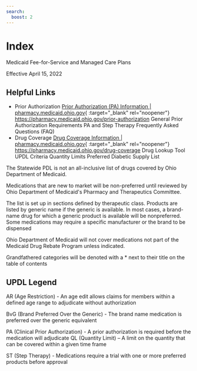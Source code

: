 ```yaml
---
search:
  boost: 2
---
```


# Index

Medicaid Fee-for-Service and Managed Care Plans

Effective April 15, 2022

## Helpful Links

- Prior Authorization  [Prior Authorization (PA) Information \| pharmacy.medicaid.ohio.gov](https://pharmacy.medicaid.ohio.gov/prior-authorization){ :target="_blank" rel="noopener"} <https://pharmacy.medicaid.ohio.gov/prior-authorization> General Prior Authorization Requirements  PA and Step Therapy Frequently Asked Questions (FAQ)
- Drug Coverage  [Drug Coverage Information \| pharmacy.medicaid.ohio.gov](https://pharmacy.medicaid.ohio.gov/drug-coverage){ :target="_blank" rel="noopener"} <https://pharmacy.medicaid.ohio.gov/drug-coverage> Drug Lookup Tool  UPDL Criteria  Quantity Limits  Preferred Diabetic Supply List

The Statewide PDL is not an all-inclusive list of drugs covered by Ohio Department of Medicaid.

Medications that are new to market will be non-preferred until reviewed by Ohio Department of Medicaid's Pharmacy and Therapeutics Committee.

The list is set up in sections defined by therapeutic class. Products are listed by generic name if the generic is available. In most cases, a brand-name drug for which a generic product is available will be nonpreferred. Some medications may require a specific manufacturer or the brand to be dispensed

Ohio Department of Medicaid will not cover medications not part of the Medicaid Drug Rebate Program unless indicated.

Grandfathered categories will be denoted with a \* next to their title on the table of contents

## UPDL Legend

AR (Age Restriction) - An age edit allows claims for members within a defined age range to adjudicate without authorization

BvG (Brand Preferred Over the Generic) - The brand name medication is preferred over the generic equivalent

PA (Clinical Prior Authorization) - A prior authorization is required before the medication will adjudicate QL (Quantity Limit) – A limit on the quantity that can be covered within a given time frame

ST (Step Therapy) - Medications require a trial with one or more preferred products before approval
